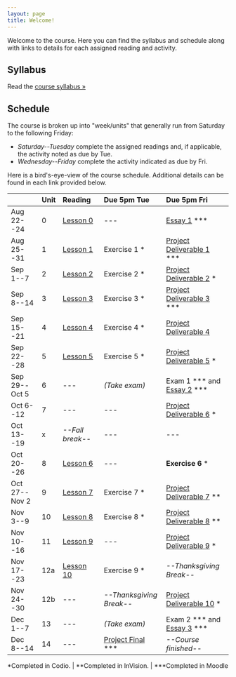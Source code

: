 ```yaml
---
layout: page
title: Welcome!
---
```

Welcome to the course. Here you can find the syllabus and schedule along with links to details for each assigned reading and activity.

## Syllabus

Read the [course syllabus &raquo;](/docs/syllabus.pdf)

## Schedule

The course is broken up into "week/units" that generally run from Saturday to the following Friday:

* *Saturday--Tuesday* complete the assigned readings and, if applicable, the activity noted as due by Tue.
* *Wednesday--Friday* complete the activity indicated as due by Fri.

Here is a bird's-eye-view of the course schedule. Additional details can be found in each link provided below.

|               | Unit | Reading            | Due 5pm Tue     | Due 5pm Fri                                              |
|---------------|:-----|:-------------------|:----------------|:---------------------------------------------------------|
| Aug 22--24    | 0    | [Lesson 0][l0]     | ---             | [Essay 1][es1] \*\*\*                                    |
| Aug 25--31    | 1    | [Lesson 1][l1]     | Exercise 1 *    | [Project Deliverable 1][pd1] \*\*\*                      |
| Sep 1--7      | 2    | [Lesson 2][l2]     | Exercise 2 *    | [Project Deliverable 2][pd2] *                           |
| Sep 8--14     | 3    | [Lesson 3][l3]     | Exercise 3 *    | [Project Deliverable 3][pd3] \*\*\*                      |
| Sep 15--21    | 4    | [Lesson 4][l4]     | Exercise 4 *    | [Project Deliverable 4][pd4]                             |
| Sep 22--28    | 5    | [Lesson 5][l5]     | Exercise 5 *    | [Project Deliverable 5][pd5] *                           |
| Sep 29--Oct 5 | 6    | ---                | *(Take exam)*   | Exam 1 \*\*\* and [Essay 2][es2] \*\*\*                  |
| Oct 6--12     | 7    | ---                | ---             | [Project Deliverable 6][pd6] *                           |
| Oct 13--19    | x    | *--Fall break--*   | ---             | ---                                                      |
| Oct 20--26    | 8    | [Lesson 6][l6]     | ---             | **Exercise 6** \*                                        |
| Oct 27--Nov 2 | 9    | [Lesson 7][l7]     | Exercise 7 *    | [Project Deliverable 7][pd7] **                          |
| Nov 3--9      | 10   | [Lesson 8][l8]     | Exercise 8 *    | [Project Deliverable 8][pd8] **                          |
| Nov 10--16    | 11   | [Lesson 9][l9]     | ---             | [Project Deliverable 9][pd9] *                           |
| Nov 17--23    | 12a  | [Lesson 10][l10]   | Exercise 9 *    | *--Thanksgiving Break--*                                 |
| Nov 24--30    | 12b  | ---       | *--Thanksgiving Break--* | [Project Deliverable 10][pd10] *                         |
| Dec 1--7      | 13   | ---                | *(Take exam)*   | Exam 2 *** and [Essay 3][es3] \*\*\*                     |
| Dec 8--14     | 14   | ---                | [Project Final][pdfs] \*\*\* | *--Course finished--*                       |


\*Completed in Codio. \| \*\*Completed in InVision. \| \*\*\*Completed in Moodle

[l0]: /lessons/00-introduction.html
[l1]: /lessons/01-Intro-to-html.html
[l2]: /lessons/02-content-markup.html
[l3]: /lessons/03-links-images.html
[l4]: /lessons/04-organizers.html
[l5]: /lessons/05-forms-tables.html
[l6]: /lessons/06-intro-to-css.html
[l7]: /lessons/07-styling-content.html
[l8]: /lessons/08-box-model.html
[l9]: /lessons/09-css-layout.html
[l10]: /lessons/10-building-layouts.html

[es1]: /activities/es01.html
[es2]: /activities/es02.html
[es3]: /activities/es03.html

[pd1]: /activities/pd01.html
[pd2]: /activities/pd02.html
[pd3]: /activities/pd03.html
[pd4]: /activities/pd04.html
[pd5]: /activities/pd05.html
[pd6]: /activities/pd06.html
[pd7]: /activities/pd07.html
[pd8]: /activities/pd08.html
[pd9]: /activities/pd09.html
[pd10]: /activities/pd10.html
[pdfs]: /activities/pd11.html
